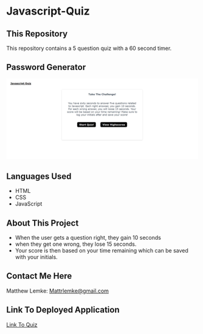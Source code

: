 # Javascript-Quiz

## This Repository
This repository contains a 5 question quiz with a 60 second timer.

## Password Generator
![Image of Javascript Quiz](https://github.com/MLemke24/Javascript-Quiz/blob/main/assets/images/_C__Users_mattr_Desktop_projects_Javascript-Quiz_index.html.png)


## Languages Used
* HTML 
* CSS
* JavaScript

## About This Project
* When the user gets a question right, they gain 10 seconds 
* when they get one wrong, they lose 15 seconds. 
* Your score is then based on your time remaining which can be saved with your initials.



##  Contact Me Here
Matthew Lemke: Mattrlemke@gmail.com

## Link To Deployed Application 
[Link To Quiz](https://mlemke24.github.io/Javascript-Quiz/)